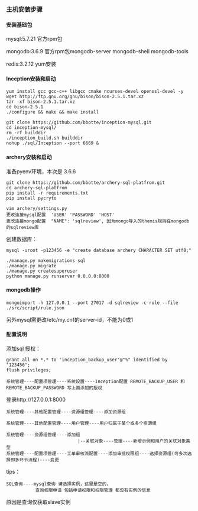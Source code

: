 ### 主机安装步骤

#### 安装基础包

mysql:5.7.21 官方rpm包

mongodb:3.6.9 官方rpm包mongodb-server mongodb-shell mongodb-tools

redis:3.2.12 yum安装

#### Inception安装和启动

    yum install gcc gcc-c++ libgcc cmake ncurses-devel openssl-devel -y
    wget http://ftp.gnu.org/gnu/bison/bison-2.5.1.tar.xz
    tar -xf bison-2.5.1.tar.xz 
    cd bison-2.5.1
    ./configure && make && make install

    git clone https://github.com/bbotte/inception-mysql.git
    cd inception-mysql/
    rm -rf builddir
    ./inception_build.sh builddir
    nohup ./sql/Inception --port 6669 &

#### archery安装和启动

准备pyenv环境，本次是 3.6.6

    git clone https://github.com/bbotte/archery-sql-platfrom.git
    cd archery-sql-platfrom
    pip install -r requirements.txt
    pip install pycryto
    
    vim archery/settings.py
    更改连接mysql配置  'USER' 'PASSWORD' 'HOST'
    更改连接mongo配置  "NAME": 'sqlreview', 因为mongo导入的themis规则在mongodb的sqlreview库

创建数据库：

    mysql -uroot -p123456 -e "create database archery CHARACTER SET utf8;"

    ./manage.py makemigrations sql
    ./manage.py migrate
    ./manage.py createsuperuser
    python manage.py runserver 0.0.0.0:8000

#### mongodb操作

    mongoimport -h 127.0.0.1 --port 27017 -d sqlreview -c rule --file ./src/script/rule.json

另外mysql需更改/etc/my.cnf的server-id，不能为0或1

#### 配置说明

添加sql 授权：

    grant all on *.* to 'inception_backup_user'@"%" identified by "123456";
    flush privileges;

    系统管理----配置项管理----系统设置----Inception配置 REMOTE_BACKUP_USER 和REMOTE_BACKUP_PASSWORD 写上面添加的授权


登录http://127.0.0.1:8000

    系统管理----其他配置管理----资源组管理----添加资源组
    
    系统管理----其他配置管理----用户管理----用户归属于某个或多个资源组
    
    系统管理----资源组管理----添加组
                               |--关联对象----管理----新增示例和用户的关联对象类型
    系统管理----配置项管理----工单审核流配置----添加审批权限组----选择资源组(可多次选择即多环节流程)----变更



tips：

    SQL查询----mysql查询 请选择实例，这里是空的，       
               查询权限申请 包括申请权限和权限管理 都没有实例的信息

原因是查询仅获取slave实例

